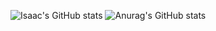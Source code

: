 ![Isaac's GitHub stats](https://github-readme-stats.vercel.app/api?username=Iscaraca&show_icons=true&theme=tokyonight)
![Anurag's GitHub stats](https://github-readme-stats.vercel.app/api?username=Iscaraca&show_icons=true&theme=tokyonight)
